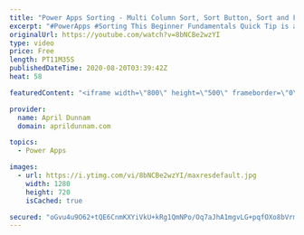 ```yaml
---
title: "Power Apps Sorting - Multi Column Sort, Sort Button, Sort and Filter"
excerpt: "#PowerApps #Sorting This Beginner Fundamentals Quick Tip is all about Power Apps Sorting.  You'll learn the basics of sorting including how to plan for sorting with delegation in mind, how to sort by multiple columns, how to add sorting in combination with filtering and more!  Table of Contents: 00:00"
originalUrl: https://youtube.com/watch?v=8bNCBe2wzYI
type: video
price: Free
length: PT11M35S
publishedDateTime: 2020-08-20T03:39:42Z
heat: 58

featuredContent: "<iframe width=\"800\" height=\"500\" frameborder=\"0\" src=\"https://www.youtube.com/embed/8bNCBe2wzYI\" allow=\"accelerometer; autoplay; encrypted-media; gyroscope; picture-in-picture\" allowfullscreen></iframe>"

provider:
  name: April Dunnam
  domain: aprildunnam.com

topics:
  - Power Apps

images:
  - url: https://i.ytimg.com/vi/8bNCBe2wzYI/maxresdefault.jpg
    width: 1280
    height: 720
    isCached: true

secured: "oGvu4u9O62+tQE6CnmKXYiVkU+kRg1QmNPo/Oq7aJhA1mgvLG+pqfOXo8bVrmfvTurzuVSBqS88EsPhKcc3XkKes/8qQ1FZEALTEhZPW2CAVqUqFpZzTn741TJqHGiIKJ0yCu1SxuKsaOBsV/S1cK/jzN+4m5ehBITqOODzfPf9P5lEzN0Ovpxwbdy7C5Hz+8VXTN0vwswd8fw+VK+BVhf5ajJxEY4jsBkWKRBy11zgUJe9ep1pneV0AMTnh6Xe1SBx6Z8z1wYmjETqZukvAsTImb0igZsYoITQkdRDeULNNTgCTbK8CyWli6iyRgDSdVNi+Tmb0zyCtS9CPjqFH3okQ84E2Yrn++We1/QipSpyhF0yPci22NaOwbG4iH3KQSbwUviezogKsNdvaIX4yz83tbJzf4DJ1S+xPT6/OlwI=;lKqWcWLIMWPsoX5fjOqZBw=="
---
```


